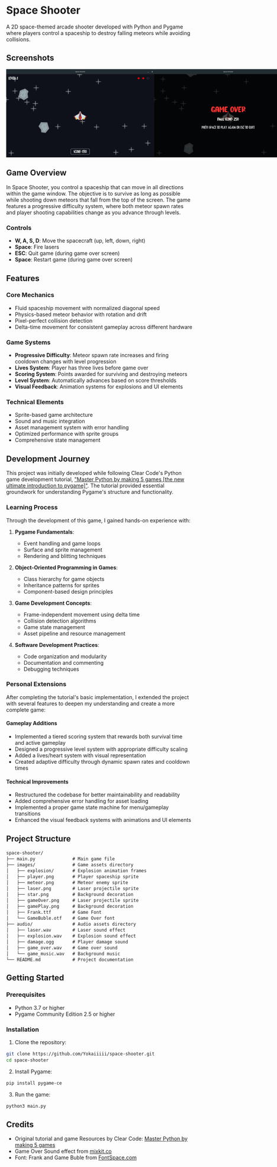 # Space Shooter

A 2D space-themed arcade shooter developed with Python and Pygame where players control a spaceship to destroy falling
meteors while avoiding collisions.

## Screenshots

<div align="center" style="display: flex; justify-content: space-evenly; width: 100%;">
  <img src="images/gamePlay.png" alt="Gameplay Screenshot" width="400"/>
  <img src="images/gameOver.png" alt="Game Over Screen" width="400"/>
</div>

## Game Overview

In Space Shooter, you control a spaceship that can move in all directions within the game window. The objective is to
survive as long as possible while shooting down meteors that fall from the top of the screen. The game features a
progressive difficulty system, where both meteor spawn rates and player shooting capabilities change as you advance
through levels.

### Controls

-   **W, A, S, D**: Move the spacecraft (up, left, down, right)
-   **Space**: Fire lasers
-   **ESC**: Quit game (during game over screen)
-   **Space**: Restart game (during game over screen)

## Features

### Core Mechanics

-   Fluid spaceship movement with normalized diagonal speed
-   Physics-based meteor behavior with rotation and drift
-   Pixel-perfect collision detection
-   Delta-time movement for consistent gameplay across different hardware

### Game Systems

-   **Progressive Difficulty**: Meteor spawn rate increases and firing cooldown changes with level progression
-   **Lives System**: Player has three lives before game over
-   **Scoring System**: Points awarded for surviving and destroying meteors
-   **Level System**: Automatically advances based on score thresholds
-   **Visual Feedback**: Animation systems for explosions and UI elements

### Technical Elements

-   Sprite-based game architecture
-   Sound and music integration
-   Asset management system with error handling
-   Optimized performance with sprite groups
-   Comprehensive state management

## Development Journey

This project was initially developed while following Clear Code's Python game development
tutorial, ["Master Python by making 5 games [the new ultimate introduction to pygame]"](https://www.youtube.com/watch?v=8OMghdHP-zs).
The tutorial provided essential groundwork for understanding Pygame's structure and functionality.

### Learning Process

Through the development of this game, I gained hands-on experience with:

1. **Pygame Fundamentals**:

    - Event handling and game loops
    - Surface and sprite management
    - Rendering and blitting techniques

2. **Object-Oriented Programming in Games**:

    - Class hierarchy for game objects
    - Inheritance patterns for sprites
    - Component-based design principles

3. **Game Development Concepts**:

    - Frame-independent movement using delta time
    - Collision detection algorithms
    - Game state management
    - Asset pipeline and resource management

4. **Software Development Practices**:
    - Code organization and modularity
    - Documentation and commenting
    - Debugging techniques

### Personal Extensions

After completing the tutorial's basic implementation, I extended the project with several features to deepen my
understanding and create a more complete game:

#### Gameplay Additions

-   Implemented a tiered scoring system that rewards both survival time and active gameplay
-   Designed a progressive level system with appropriate difficulty scaling
-   Added a lives/heart system with visual representation
-   Created adaptive difficulty through dynamic spawn rates and cooldown times

#### Technical Improvements

-   Restructured the codebase for better maintainability and readability
-   Added comprehensive error handling for asset loading
-   Implemented a proper game state machine for menu/gameplay transitions
-   Enhanced the visual feedback systems with animations and UI elements

## Project Structure

```
space-shooter/
├── main.py              # Main game file
├── images/              # Game assets directory
│   ├── explosion/       # Explosion animation frames
│   ├── player.png       # Player spaceship sprite
│   ├── meteor.png       # Meteor enemy sprite
│   ├── laser.png        # Laser projectile sprite
│   ├── star.png         # Background decoration
│   ├── gameOver.png     # Laser projectile sprite
│   ├── gamePlay.png     # Background decoration
│   ├── Frank.ttf        # Game Font
│   └── GameBuble.otf    # Game Over font
├── audio/               # Audio assets directory
│   ├── laser.wav        # Laser sound effect
│   ├── explosion.wav    # Explosion sound effect
│   ├── damage.ogg       # Player damage sound
│   ├── game_over.wav    # Game over sound
│   └── game_music.wav   # Background music
└── README.md            # Project documentation
```

## Getting Started

### Prerequisites

-   Python 3.7 or higher
-   Pygame Community Edition 2.5 or higher

### Installation

1. Clone the repository:

```bash
git clone https://github.com/Yokaiiiii/space-shooter.git
cd space-shooter
```

2. Install Pygame:

```bash
pip install pygame-ce
```

3. Run the game:

```bash
python3 main.py
```

## Credits

-   Original tutorial and game Resources by Clear
    Code: [Master Python by making 5 games](https://www.youtube.com/watch?v=8OMghdHP-zs)
-   Game Over Sound effect from [mixkit.co](https://mixkit.co/free-sound-effects/game/)
-   Font: Frank and Game Buble from [FontSpace.com](https://www.fontspace.com)
